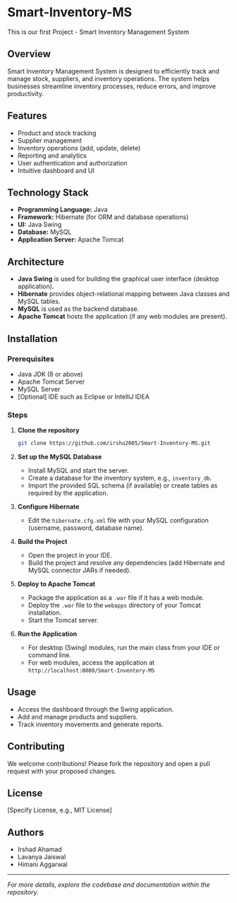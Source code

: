 # Smart-Inventory-MS

This is our first Project - Smart Inventory Management System

## Overview

Smart Inventory Management System is designed to efficiently track and manage stock, suppliers, and inventory operations. The system helps businesses streamline inventory processes, reduce errors, and improve productivity.

## Features

- Product and stock tracking
- Supplier management
- Inventory operations (add, update, delete)
- Reporting and analytics
- User authentication and authorization
- Intuitive dashboard and UI

## Technology Stack

- **Programming Language:** Java
- **Framework:** Hibernate (for ORM and database operations)
- **UI:** Java Swing
- **Database:** MySQL
- **Application Server:** Apache Tomcat

## Architecture

- **Java Swing** is used for building the graphical user interface (desktop application).
- **Hibernate** provides object-relational mapping between Java classes and MySQL tables.
- **MySQL** is used as the backend database.
- **Apache Tomcat** hosts the application (if any web modules are present).

## Installation

### Prerequisites

- Java JDK (8 or above)
- Apache Tomcat Server
- MySQL Server
- [Optional] IDE such as Eclipse or IntelliJ IDEA

### Steps

1. **Clone the repository**
   ```bash
   git clone https://github.com/irshu2005/Smart-Inventory-MS.git
   ```

2. **Set up the MySQL Database**
   - Install MySQL and start the server.
   - Create a database for the inventory system, e.g., `inventory_db`.
   - Import the provided SQL schema (if available) or create tables as required by the application.

3. **Configure Hibernate**
   - Edit the `hibernate.cfg.xml` file with your MySQL configuration (username, password, database name).

4. **Build the Project**
   - Open the project in your IDE.
   - Build the project and resolve any dependencies (add Hibernate and MySQL connector JARs if needed).

5. **Deploy to Apache Tomcat**
   - Package the application as a `.war` file if it has a web module.
   - Deploy the `.war` file to the `webapps` directory of your Tomcat installation.
   - Start the Tomcat server.

6. **Run the Application**
   - For desktop (Swing) modules, run the main class from your IDE or command line.
   - For web modules, access the application at `http://localhost:8080/Smart-Inventory-MS`

## Usage

- Access the dashboard through the Swing application.
- Add and manage products and suppliers.
- Track inventory movements and generate reports.

## Contributing

We welcome contributions! Please fork the repository and open a pull request with your proposed changes.

## License

[Specify License, e.g., MIT License]

## Authors

- Irshad Ahamad
- Lavanya Jaiswal
- Himani Aggarwal

---

*For more details, explore the codebase and documentation within the repository.*
